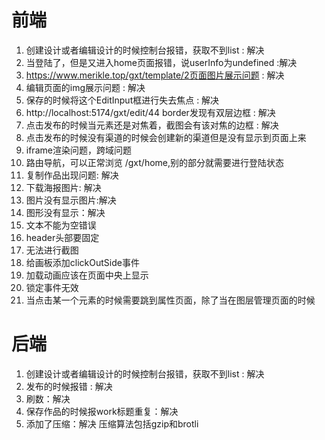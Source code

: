 # 前端

1. 创建设计或者编辑设计的时候控制台报错，获取不到list : 解决
2. 当登陆了，但是又进入home页面报错，说userInfo为undefined :解决
3. https://www.merikle.top/gxt/template/2页面图片展示问题 : 解决
4. 编辑页面的img展示问题 : 解决
5. 保存的时候将这个EditInput框进行失去焦点 : 解决
6. http://localhost:5174/gxt/edit/44 border发现有双层边框 : 解决
7. 点击发布的时候当元素还是对焦着，截图会有该对焦的边框 : 解决
8. 点击发布的时候没有渠道的时候会创建新的渠道但是没有显示到页面上来
9. iframe渲染问题，跨域问题
10. 路由导航，可以正常浏览 /gxt/home,别的部分就需要进行登陆状态
11. 复制作品出现问题: 解决
12. 下载海报图片: 解决
13. 图片没有显示图片:解决
14. 图形没有显示：解决
15. 文本不能为空错误
16. header头部要固定
17. 无法进行截图
18. 给画板添加clickOutSide事件
19. 加载动画应该在页面中央上显示
20. 锁定事件无效
21. 当点击某一个元素的时候需要跳到属性页面，除了当在图层管理页面的时候

# 后端

1. 创建设计或者编辑设计的时候控制台报错，获取不到list : 解决
2. 发布的时候报错 : 解决
3. 刷数：解决
4. 保存作品的时候报work标题重复：解决
5. 添加了压缩：解决
   压缩算法包括gzip和brotli
